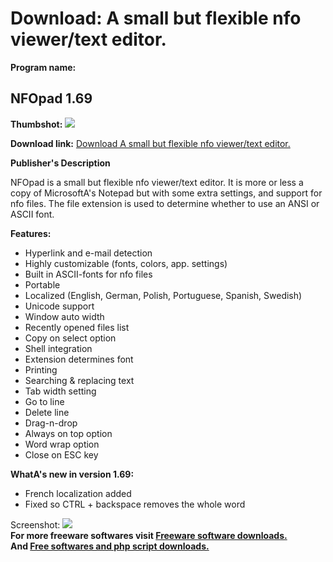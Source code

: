 # Download: A small but flexible nfo viewer/text editor.

**Program name:**

## NFOpad 1.69

  
**Thumbshot:** ![](http://www.freewarefiles.com/screenshot/nfoviewer142_md.jpg)   
  
**Download link:** [Download A small but flexible nfo viewer/text editor.](http://freesoftwares.boysofts.com/NFOpad_program_45208.html)  
  


**Publisher's Description**  
  


NFOpad is a small but flexible nfo viewer/text editor. It is more or less a copy of MicrosoftA's Notepad but with some extra settings, and support for nfo files. The file extension is used to determine whether to use an ANSI or ASCII font. 

**Features:**

  * Hyperlink and e-mail detection 
  * Highly customizable (fonts, colors, app. settings) 
  * Built in ASCII-fonts for nfo files 
  * Portable 
  * Localized (English, German, Polish, Portuguese, Spanish, Swedish) 
  * Unicode support 
  * Window auto width 
  * Recently opened files list 
  * Copy on select option 
  * Shell integration 
  * Extension determines font 
  * Printing 
  * Searching & replacing text 
  * Tab width setting 
  * Go to line 
  * Delete line 
  * Drag-n-drop 
  * Always on top option 
  * Word wrap option 
  * Close on ESC key 

**WhatA's new in version 1.69:**

  * French localization added 
  * Fixed so CTRL + backspace removes the whole word 

  
  
Screenshot: ![](http://www.freewarefiles.com/screenshot/nfoviewer142.jpg)   
**For more freeware softwares visit [Freeware software downloads.](http://freesoftwares.boysofts.com/)**   
**And [Free softwares and php script downloads.](http://www.boysofts.com/)**
